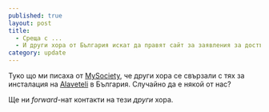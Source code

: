 ```yaml
---
published: true
layout: post
title: 
  - Среща с ...
  - И други хора от България искат да правят сайт за заявления за достъп до информация
category: update
---
```


Туко що ми писаха от [MySociety](http://www.mysociety.org/ "Среща с ..."), че други хора се свързали с тях за инсталация на [Alavеteli](http://www.alaveteli.org/ "Среща с ...") в България. Случайнo да е някой от нас?

Ще ни _forward_-нат контакти на тези _други_ хора.